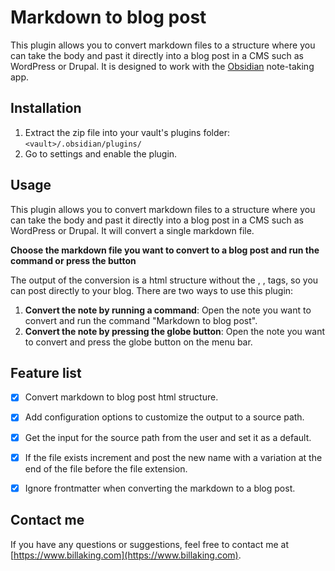 # Markdown to blog post

This plugin allows you to convert markdown files to a structure where you can take the body and past it directly into a blog post in a CMS such as WordPress or Drupal. It is designed to work with the [Obsidian](https://obsidian.md/) note-taking app.

## Installation

1. Extract the zip file into your vault's plugins folder: `<vault>/.obsidian/plugins/`
2. Go to settings and enable the plugin.

## Usage

This plugin allows you to convert markdown files to a structure where you can take the body and past it directly into a blog post in a CMS such as WordPress or Drupal. It will convert a single markdown file. 

**Choose the markdown file you want to convert to a blog post and run the command or press the button**

The output of the conversion is a html structure without the <html>, <head>, <body> tags, so you can post directly to your blog. There are two ways to use this plugin:

1. **Convert the note by running a command**: Open the note you want to convert and run the command "Markdown to blog post". 
2. **Convert the note by pressing the globe button**: Open the note you want to convert and press the globe button on the menu bar. 

## Feature list

- [x] Convert markdown to blog post html structure.
- [x] Add configuration options to customize the output to a source path.
- [x] Get the input for the source path from the user and set it as a default.
- [x] If the file exists increment and post the new name with a variation at the end of the file before the file extension.
- [x] Ignore frontmatter when converting the markdown to a blog post.


## Contact me

If you have any questions or suggestions, feel free to contact me at [https://www.billaking.com](https://www.billaking.com).